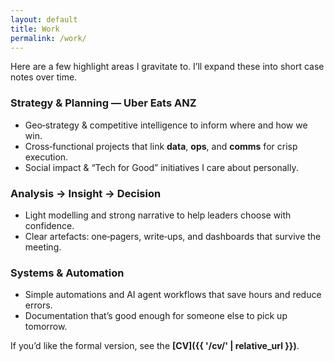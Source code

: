 ```yaml
---
layout: default
title: Work
permalink: /work/
---
```


Here are a few highlight areas I gravitate to. I’ll expand these into short case notes over time.

### Strategy & Planning — Uber Eats ANZ
- Geo‑strategy & competitive intelligence to inform where and how we win.
- Cross‑functional projects that link **data**, **ops**, and **comms** for crisp execution.
- Social impact & “Tech for Good” initiatives I care about personally.

### Analysis → Insight → Decision
- Light modelling and strong narrative to help leaders choose with confidence.
- Clear artefacts: one‑pagers, write‑ups, and dashboards that survive the meeting.

### Systems & Automation
- Simple automations and AI agent workflows that save hours and reduce errors.
- Documentation that’s good enough for someone else to pick up tomorrow.

If you’d like the formal version, see the **[CV]({{ '/cv/' | relative_url }})**.
